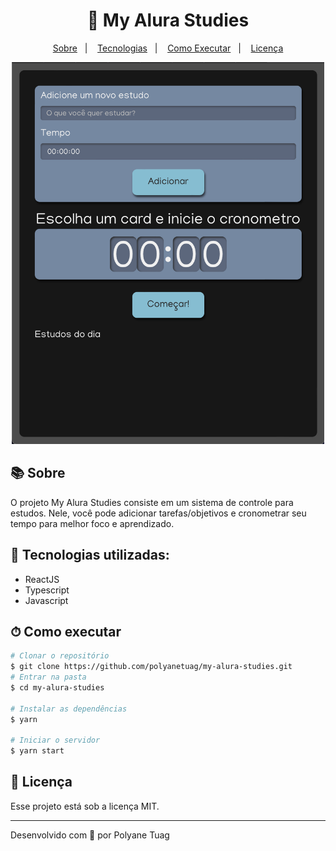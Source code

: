 <div align="center">
  <h1>🎯 My Alura Studies</h1>
  <p align="center">
    <a href="#-sobre">Sobre</a>&nbsp;&nbsp;&nbsp;|&nbsp;&nbsp;&nbsp;
    <a href="#-tecnologias">Tecnologias</a>&nbsp;&nbsp;&nbsp;|&nbsp;&nbsp;&nbsp;
    <a href="#-como-executar">Como Executar</a>&nbsp;&nbsp;&nbsp;|&nbsp;&nbsp;&nbsp;
    <a href="#-licença">Licença</a>
</p>
   <img width= '500' src="./public/img.png">
</div>



## 📚 Sobre

O projeto My Alura Studies consiste em um sistema de controle para estudos. Nele, você pode adicionar tarefas/objetivos e cronometrar seu tempo para melhor foco e aprendizado.

## 🚀 Tecnologias utilizadas:

- ReactJS
- Typescript
- Javascript

## ⏱ Como executar

```bash
# Clonar o repositório
$ git clone https://github.com/polyanetuag/my-alura-studies.git
# Entrar na pasta
$ cd my-alura-studies

# Instalar as dependências
$ yarn

# Iniciar o servidor
$ yarn start

```

## 📝 Licença

Esse projeto está sob a licença MIT.

---

Desenvolvido com 💜 por Polyane Tuag
